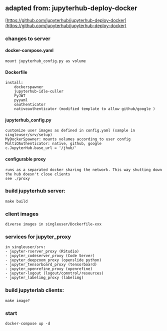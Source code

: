## adapted from: jupyterhub-deploy-docker 
[https://github.com/jupyterhub/jupyterhub-deploy-docker](https://github.com/jupyterhub/jupyterhub-deploy-docker) 

### changes to server

#### docker-compose.yaml
    mount jupyterhub_config.py as volume

#### Dockerfile
    install: 
        dockerspawner 
        jupyterhub-idle-culler 
        PyJWT
        pyyaml
        oauthenticator
        nativeauthenticator (modified template to allow github/google )

#### jupyterhub_config.py
    customize user images as defined in config.yaml (sample in singleuser/srv/setup)
    MyDockerSpawner: mounts volumes according to user config
    MultiOAuthenticator: native, github, google
    c.JupyterHub.base_url = '/jhub/'

#### configurable proxy
    runs as a separated docker sharing the network. This way shutting down the hub doesn't close clients
    see ./proxy

### build jupyterhub server:
    make build

### client images
    diverse images in singleuser/Dockerfile-xxx

### services for jupyter_proxy
    in singleuser/srv:
    - jupyter-rserver_proxy (RStudio)
    - jupyter_codeserver_proxy (Code Server)
    - jupyter_deepzoom_proxy (openslide python)
    - jupyter_tensorboard_proxy (tensorboard)
    - jupyter_openrefine_proxy (openrefine)
    - jupyter-logout (logout/comntrol/resources)
    - jupyter_labelimg_proxy (labelimg)

### build jupyterlab clients:
    make image?

### start
    docker-compose up -d

